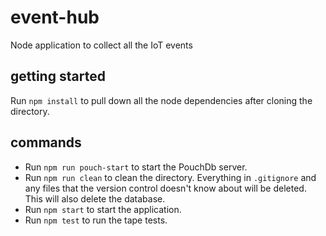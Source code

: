 # event-hub
Node application to collect all the IoT events

## getting started
Run `npm install` to pull down all the node dependencies after cloning the directory.

## commands
* Run `npm run pouch-start` to start the PouchDb server.
* Run `npm run clean` to clean the directory. Everything in `.gitignore` and any files that the version control doesn't know about will be deleted. This will also delete the database.
* Run `npm start` to start the application.
* Run `npm test` to run the tape tests.
